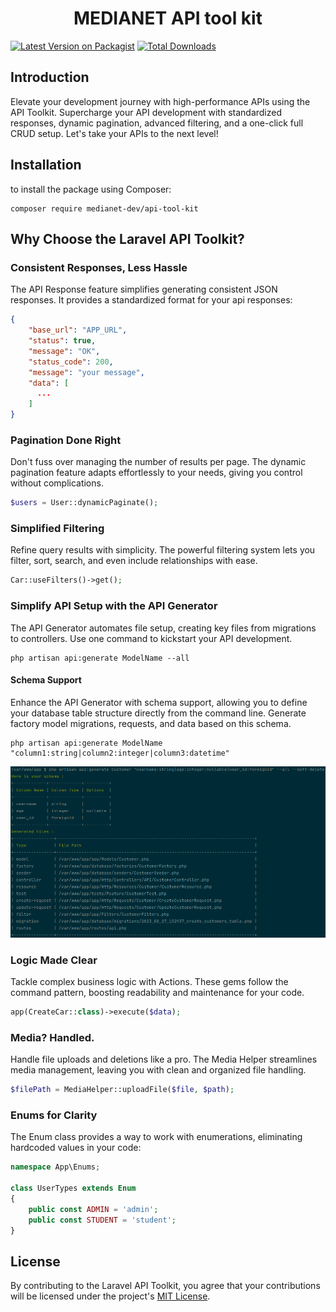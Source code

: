 <h1><center> MEDIANET API tool kit</center></h1>


[![Latest Version on Packagist](https://img.shields.io/packagist/v/Medianet/api-tool-kit.svg?style=flat-square)](https://packagist.org/packages/medianet-dev/api-tool-kit)
[![Total Downloads](https://img.shields.io/packagist/dt/Medianet/api-tool-kit.svg?style=flat-square)](https://packagist.org/packages/medianet-dev/api-tool-kit)

## Introduction
Elevate your development journey with high-performance APIs using the API Toolkit. Supercharge your API development with standardized responses, dynamic pagination, advanced filtering, and a one-click full CRUD setup. Let's take your APIs to the next level!
## Installation
to install the package using Composer:
```
composer require medianet-dev/api-tool-kit
```
## Why Choose the Laravel API Toolkit?

### Consistent Responses, Less Hassle
The API Response feature simplifies generating consistent JSON responses. It provides a standardized format for your api responses:
```json
{
    "base_url": "APP_URL",
    "status": true,
    "message": "OK",
    "status_code": 200,
    "message": "your message",
    "data": [
      ...
    ]
}
```
### Pagination Done Right
Don't fuss over managing the number of results per page. The dynamic pagination feature adapts effortlessly to your needs, giving you control without complications.

```php
$users = User::dynamicPaginate();
```
### Simplified Filtering
Refine query results with simplicity. The powerful filtering system lets you filter, sort, search, and even include relationships with ease.

```php
Car::useFilters()->get();
```
### Simplify API Setup with the API Generator

The API Generator automates file setup, creating key files from migrations to controllers. Use one command to kickstart your API development.
```
php artisan api:generate ModelName --all
```
#### Schema Support
Enhance the API Generator with schema support, allowing you to define your database table structure directly from the command line. Generate factory model migrations, requests, and data based on this schema.

```
php artisan api:generate ModelName "column1:string|column2:integer|column3:datetime"
```

<p align="center">
    <img src="api-generator.png">
</p>

### Logic Made Clear
Tackle complex business logic with Actions. These gems follow the command pattern, boosting readability and maintenance for your code.

```php
app(CreateCar::class)->execute($data);
```

### Media? Handled.
Handle file uploads and deletions like a pro. The Media Helper streamlines media management, leaving you with clean and organized file handling.
```php
$filePath = MediaHelper::uploadFile($file, $path);
```
### Enums for Clarity
The Enum class provides a way to work with enumerations, eliminating hardcoded values in your code:
```php
namespace App\Enums;

class UserTypes extends Enum
{
    public const ADMIN = 'admin';
    public const STUDENT = 'student';
}
```

## License

By contributing to the Laravel API Toolkit, you agree that your contributions will be licensed under the project's [MIT License](LICENSE.md).

